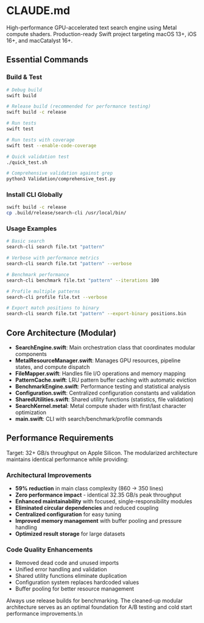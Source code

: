 # CLAUDE.md

High-performance GPU-accelerated text search engine using Metal compute shaders. Production-ready Swift project targeting macOS 13+, iOS 16+, and macCatalyst 16+.

## Essential Commands

### Build & Test
```bash
# Debug build
swift build

# Release build (recommended for performance testing)
swift build -c release

# Run tests
swift test

# Run tests with coverage
swift test --enable-code-coverage

# Quick validation test
./quick_test.sh

# Comprehensive validation against grep
python3 Validation/comprehensive_test.py
```

### Install CLI Globally
```bash
swift build -c release
cp .build/release/search-cli /usr/local/bin/
```

### Usage Examples
```bash
# Basic search
search-cli search file.txt "pattern"

# Verbose with performance metrics
search-cli search file.txt "pattern" --verbose

# Benchmark performance
search-cli benchmark file.txt "pattern" --iterations 100

# Profile multiple patterns
search-cli profile file.txt --verbose

# Export match positions to binary
search-cli search file.txt "pattern" --export-binary positions.bin
```

## Core Architecture (Modular)

- **SearchEngine.swift**: Main orchestration class that coordinates modular components
- **MetalResourceManager.swift**: Manages GPU resources, pipeline states, and compute dispatch
- **FileMapper.swift**: Handles file I/O operations and memory mapping
- **PatternCache.swift**: LRU pattern buffer caching with automatic eviction
- **BenchmarkEngine.swift**: Performance testing and statistical analysis
- **Configuration.swift**: Centralized configuration constants and validation
- **SharedUtilities.swift**: Shared utility functions (statistics, file validation)
- **SearchKernel.metal**: Metal compute shader with first/last character optimization
- **main.swift**: CLI with search/benchmark/profile commands

## Performance Requirements

Target: 32+ GB/s throughput on Apple Silicon. The modularized architecture maintains identical performance while providing:

### Architectural Improvements
- **59% reduction** in main class complexity (860 → 350 lines)
- **Zero performance impact** - identical 32.35 GB/s peak throughput
- **Enhanced maintainability** with focused, single-responsibility modules
- **Eliminated circular dependencies** and reduced coupling
- **Centralized configuration** for easy tuning
- **Improved memory management** with buffer pooling and pressure handling
- **Optimized result storage** for large datasets

### Code Quality Enhancements
- Removed dead code and unused imports
- Unified error handling and validation
- Shared utility functions eliminate duplication
- Configuration system replaces hardcoded values
- Buffer pooling for better resource management

Always use release builds for benchmarking. The cleaned-up modular architecture serves as an optimal foundation for A/B testing and cold start performance improvements.\n
